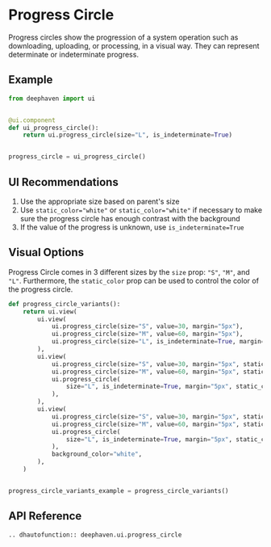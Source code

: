 # Progress Circle

Progress circles show the progression of a system operation such as downloading, uploading, or processing, in a visual way. They can represent determinate or indeterminate progress.

## Example

```python
from deephaven import ui


@ui.component
def ui_progress_circle():
    return ui.progress_circle(size="L", is_indeterminate=True)


progress_circle = ui_progress_circle()
```

## UI Recommendations

1. Use the appropriate size based on parent's size
2. Use `static_color="white"` or `static_color="white"` if necessary to make sure the progress circle has enough contrast with the background
3. If the value of the progress is unknown, use `is_indeterminate=True`

## Visual Options

Progress Circle comes in 3 different sizes by the `size` prop: `"S"`, `"M"`, and `"L"`. Furthermore, the `static_color` prop can be used to control the color of the progress circle.

```python
def progress_circle_variants():
    return ui.view(
        ui.view(
            ui.progress_circle(size="S", value=30, margin="5px"),
            ui.progress_circle(size="M", value=60, margin="5px"),
            ui.progress_circle(size="L", is_indeterminate=True, margin="5px"),
        ),
        ui.view(
            ui.progress_circle(size="S", value=30, margin="5px", static_color="white"),
            ui.progress_circle(size="M", value=60, margin="5px", static_color="white"),
            ui.progress_circle(
                size="L", is_indeterminate=True, margin="5px", static_color="white"
            ),
        ),
        ui.view(
            ui.progress_circle(size="S", value=30, margin="5px", static_color="black"),
            ui.progress_circle(size="M", value=60, margin="5px", static_color="black"),
            ui.progress_circle(
                size="L", is_indeterminate=True, margin="5px", static_color="black"
            ),
            background_color="white",
        ),
    )


progress_circle_variants_example = progress_circle_variants()
```

## API Reference

```{eval-rst}
.. dhautofunction:: deephaven.ui.progress_circle
```
